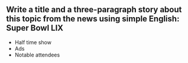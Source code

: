 ## Write a title and a three-paragraph story about this topic from the news using simple English: Super Bowl LIX
* Half time show
* Ads
* Notable attendees
